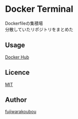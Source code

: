 # Docker Terminal

Dockerfileの集積場  
分散していたリポジトリをまとめた  

## Usage

[Docker Hub](https://hub.docker.com/u/fujiwarakoubou/)

## Licence

[MIT](https://github.com/fujiwarakoubou/readme/blob/master/MIT)

## Author

[fujiwarakoubou](https://github.com/fujiwarakoubou)

